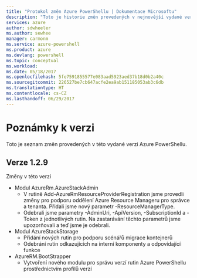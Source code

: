 ```yaml
---
title: "Protokol změn Azure PowerShellu | Dokumentace Microsoftu"
description: "Toto je historie změn provedených v nejnovější vydané verzi Azure PowerShellu."
services: azure
author: sdwheeler
ms.author: sewhee
manager: carmonm
ms.service: azure-powershell
ms.product: azure
ms.devlang: powershell
ms.topic: conceptual
ms.workload: 
ms.date: 05/18/2017
ms.openlocfilehash: 5fe7591855577e083aad5923aed37b18d0b2a40c
ms.sourcegitcommit: 226527be7cb647acfe2ea9ab151185053ab3c6db
ms.translationtype: HT
ms.contentlocale: cs-CZ
ms.lasthandoff: 06/29/2017
---
```

# <a name="release-notes"></a>Poznámky k verzi

Toto je seznam změn provedených v této vydané verzi Azure PowerShellu.

## <a name="version-129"></a>Verze 1.2.9

Změny v této verzi

* Modul AzureRm.AzureStackAdmin
    + V rutině Add-AzureRmResourceProviderRegistration jsme provedli změny pro podporu oddělení Azure Resource Manageru pro správce a tenanta. Přidali jsme nový parametr -ResourceManagerType.
    + Odebrali jsme parametry -AdminUri, -ApiVersion, -SubscriptionId a -Token z jednotlivých rutin. Na zastarávání těchto parametrů jsme upozorňovali a teď jsme je odebrali.
* Modul AzureStackStorage
    + Přidání nových rutin pro podporu scénářů migrace kontejnerů
    + Odebrání rutin odkazujících na interní komponenty a odpovídající funkce
* AzureRM.BootStrapper
    + Vytvoření nového modulu pro správu verzí rutin Azure PowerShellu prostřednictvím profilů verzí